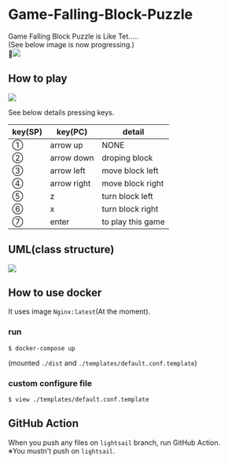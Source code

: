 # Game-Falling-Block-Puzzle
Game Falling Block Puzzle is Like Tet.....  
(See below image is now progressing.)   
![](https://user-images.githubusercontent.com/12569855/135569538-14fbb34c-9dd7-489d-8363-f16c45e6799e.png)

## How to play
![](https://user-images.githubusercontent.com/12569855/135570249-9afaf9bc-234e-48ea-9f0b-ced8b4f790cf.png)

See below details pressing keys.

|key(SP)|key(PC)|detail|
----|----|----
|①|arrow up|NONE|
|②|arrow down|droping block|
|③|arrow left|move block left|
|④|arrow right|move block right|
|⑤|z|turn block left|
|⑥|x|turn block right|
|⑦|enter|to play this game|

## UML(class structure)
![](https://user-images.githubusercontent.com/12569855/135568251-cffd7f75-265b-42e9-bf65-1d0a51be554b.png)

## How to use docker

It uses image `Nginx:latest`(At the moment).

### run
```
$ docker-compose up   
```
(mounted `./dist` and `./templates/default.conf.template`)

### custom configure file
```
$ view ./templates/default.conf.template
```

## GitHub Action

When you push any files on `lightsail` branch, run GitHub Action.  
※You mustn't push on `lightsail`.  
